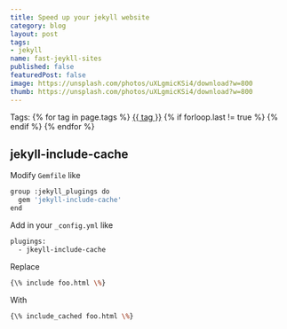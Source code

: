 ```yaml
---
title: Speed up your jekyll website
category: blog
layout: post
tags:
- jekyll
name: fast-jeykll-sites
published: false
featuredPost: false
image: https://unsplash.com/photos/uXLgmicKSi4/download?w=800
thumb: https://unsplash.com/photos/uXLgmicKSi4/download?w=800
---
```


<!-- truncate_here -->
<p>Tags: {% for tag in page.tags %} <a class="mytag" href="/tag/{{ tag }}" title="View posts tagged with &quot;{{ tag }}&quot;">{{ tag }}</a>  {% if forloop.last != true %} {% endif %} {% endfor %} </p>

## jekyll-include-cache

Modify `Gemfile` like

```sh
group :jekyll_plugings do
  gem 'jekyll-include-cache'
end
```

Add in your `_config.yml` like

```sh
plugings:
  - jkeyll-include-cache
```

Replace
```sh
{\% include foo.html \%}
```

With

```sh
{\% include_cached foo.html \%}
```

